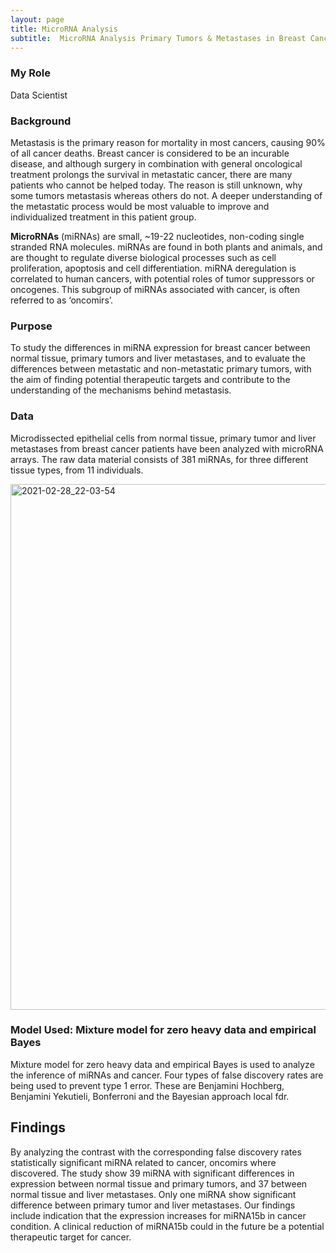 ```yaml
---
layout: page
title: MicroRNA Analysis
subtitle:  MicroRNA Analysis Primary Tumors & Metastases in Breast Cancer
---
```

### My Role
Data Scientist 

### Background
Metastasis is the primary reason for mortality in most cancers, causing 90% of all cancer deaths. Breast cancer is considered to be an incurable disease, and although surgery in combination with general oncological treatment prolongs the survival in metastatic cancer, there are many patients who cannot be helped today. The reason is still unknown, why some tumors metastasis whereas others do not. A deeper understanding of the metastatic process would be most valuable to improve and individualized treatment in this patient group.
 
**MicroRNAs** (miRNAs) are small, ~19-22 nucleotides, non-coding single stranded RNA molecules. 
miRNAs are found in both plants and animals, and are thought to regulate diverse biological processes 
such as cell proliferation, apoptosis and cell differentiation. miRNA deregulation is correlated to human 
cancers, with potential roles of tumor suppressors or oncogenes. This subgroup of miRNAs associated with 
cancer, is often referred to as ‘oncomirs’.

### Purpose
To study the differences in miRNA expression for breast cancer between normal tissue, primary tumors and liver metastases, 
and to evaluate the differences between metastatic and non-metastatic primary tumors, with the aim of finding potential 
therapeutic targets and contribute to the understanding of the mechanisms behind metastasis.

### Data
Microdissected epithelial cells from normal tissue, primary tumor and liver metastases from breast cancer patients have been 
analyzed with microRNA arrays. The raw data material consists of 381 miRNAs, for three different tissue types, from 11 individuals.

<img width="841" alt="2021-02-28_22-03-54" src="https://user-images.githubusercontent.com/15735938/109433491-e1207c00-7a10-11eb-9e22-116739447d84.png">


### Model Used: Mixture model for zero heavy data and empirical Bayes
Mixture model for zero heavy data and empirical Bayes is used to analyze the inference of miRNAs 
and cancer. Four types of false discovery rates are being used to prevent type 1 error. 
These are Benjamini Hochberg, Benjamini Yekutieli, Bonferroni and the Bayesian approach local fdr. 


## Findings 
By analyzing the contrast with the corresponding false discovery rates statistically significant miRNA related to cancer, oncomirs where discovered. 
The study show 39 miRNA with significant differences in expression between normal tissue and primary tumors, and 37 between normal tissue and liver 
metastases. Only one miRNA show significant difference between primary tumor and liver metastases. Our findings include indication that the expression 
increases for miRNA15b in cancer condition. A clinical reduction of miRNA15b could in the future be a potential therapeutic target for cancer.
